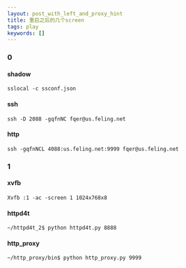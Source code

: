 ```yaml
---
layout: post_with_left_and_proxy_hint
title: 重启之后的几个screen
tags: play
keywords: []
---
```


### 0

#### shadow

```
sslocal -c ssconf.json
```

#### ssh

```
ssh -D 2088 -gqfnNC fqer@us.feling.net
```

#### http

```
ssh -gqfnNCL 4088:us.feling.net:9999 fqer@us.feling.net
```




### 1

#### xvfb

```
Xvfb :1 -ac -screen 1 1024x768x8
```

#### httpd4t

```
~/httpd4t_2$ python httpd4t.py 8888
```

#### http_proxy

```
~/http_proxy/bin$ python http_proxy.py 9999
```


